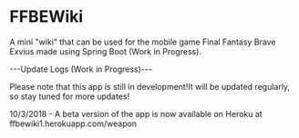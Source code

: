 # FFBEWiki
A mini "wiki" that can be used for the mobile game Final Fantasy Brave Exvius made using Spring Boot (Work in Progress). 

---Update Logs (Work in Progress)---


Please note that this app is still in development!It will be updated regularly, so stay tuned for more updates!


10/3/2018 - A beta version of the app is now available on Heroku at ffbewiki1.herokuapp.com/weapon

